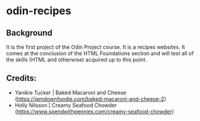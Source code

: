 # odin-recipes

## Background
 It is the first project of the Odin Project course. It is a 
recipes websites. It comes at the conclusion of the HTML 
Foundations section and will test all of the skills (HTML and 
otherwise) acquired up to this point.

## Credits:
* Yanikie Tucker | Baked Macaroni and Cheese (https://jamdownfoodie.com/baked-macaroni-and-cheese-2)
*  Holly Nilsson | Creamy Seafood Chowder (https://www.spendwithpennies.com/creamy-seafood-chowder)